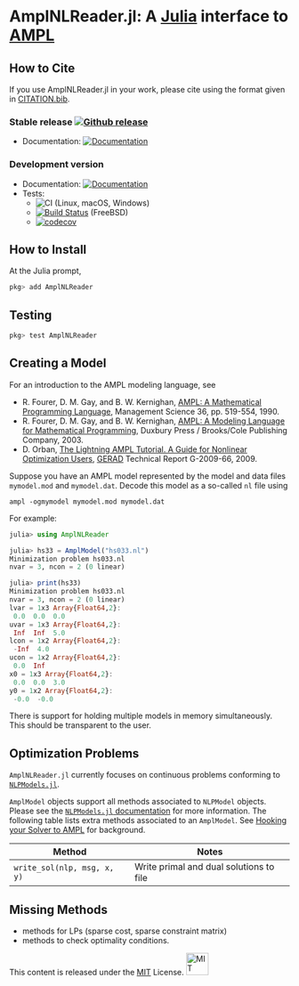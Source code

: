 # AmplNLReader.jl: A [Julia](http://julialang.org) interface to [AMPL](http://www.ampl.com)

## How to Cite

If you use AmplNLReader.jl in your work, please cite using the format given in [CITATION.bib](https://github.com/JuliaSmoothOptimizers/AmplNLReader.jl/blob/master/CITATION.bib).

### Stable release [![Github release](https://img.shields.io/github/release/JuliaSmoothOptimizers/AmplNLReader.jl.svg)](https://github.com/JuliaSmoothOptimizers/AmplNLReader.jl/releases/latest)

- Documentation: [![Documentation](https://img.shields.io/badge/docs-stable-blue.svg)](https://JuliaSmoothOptimizers.github.io/AmplNLReader.jl/stable)

### Development version

- Documentation: [![Documentation](https://img.shields.io/badge/docs-latest-blue.svg)](https://JuliaSmoothOptimizers.github.io/AmplNLReader.jl/latest)
- Tests:
    - ![CI](https://github.com/JuliaSmoothOptimizers/AmplNLReader.jl/workflows/CI/badge.svg?branch=master) (Linux, macOS, Windows)
    - [![Build Status](https://api.cirrus-ci.com/github/JuliaSmoothOptimizers/AmplNLReader.jl.svg)](https://cirrus-ci.com/github/JuliaSmoothOptimizers/AmplNLReader.jl) (FreeBSD)
    - [![codecov](https://codecov.io/gh/JuliaSmoothOptimizers/AmplNLReader.jl/branch/master/graph/badge.svg?token=KwtSr5vCBr)](https://codecov.io/gh/JuliaSmoothOptimizers/AmplNLReader.jl)

## How to Install

At the Julia prompt,

````JULIA
pkg> add AmplNLReader
````

## Testing

````JULIA
pkg> test AmplNLReader
````

## Creating a Model

For an introduction to the AMPL modeling language, see

* R. Fourer, D. M. Gay, and B. W. Kernighan, [AMPL: A Mathematical Programming Language](http://ampl.com/REFS/amplmod.pdf), Management Science 36, pp. 519-554, 1990.
* R. Fourer, D. M. Gay, and B. W. Kernighan, [AMPL: A Modeling Language for Mathematical Programming](http://ampl.com/BOOK/download.html), Duxbury Press / Brooks/Cole Publishing Company, 2003.
* D. Orban, [The Lightning AMPL Tutorial. A Guide for Nonlinear Optimization Users](https://gerad.ca/en/papers/G-2009-66), [GERAD](http://www.gerad.ca) Technical Report G-2009-66, 2009.

Suppose you have an AMPL model represented by the model and data files `mymodel.mod` and `mymodel.dat`. Decode this model as a so-called `nl` file using

    ampl -ogmymodel mymodel.mod mymodel.dat

For example:

````Julia
julia> using AmplNLReader

julia> hs33 = AmplModel("hs033.nl")
Minimization problem hs033.nl
nvar = 3, ncon = 2 (0 linear)

julia> print(hs33)
Minimization problem hs033.nl
nvar = 3, ncon = 2 (0 linear)
lvar = 1x3 Array{Float64,2}:
 0.0  0.0  0.0
uvar = 1x3 Array{Float64,2}:
 Inf  Inf  5.0
lcon = 1x2 Array{Float64,2}:
 -Inf  4.0
ucon = 1x2 Array{Float64,2}:
 0.0  Inf
x0 = 1x3 Array{Float64,2}:
 0.0  0.0  3.0
y0 = 1x2 Array{Float64,2}:
 -0.0  -0.0
````

There is support for holding multiple models in memory simultaneously. This should be transparent to the user.

## Optimization Problems

`AmplNLReader.jl` currently focuses on continuous problems conforming to [`NLPModels.jl`](https://github.com/JuliaSmoothOptimizers/NLPModels.jl).

`AmplModel` objects support all methods associated to `NLPModel` objects.
Please see the [`NLPModels.jl` documentation](https://juliasmoothoptimizers.github.io/NLPModels.jl/latest) for more information.
The following table lists extra methods associated to an `AmplModel`.
See [Hooking your Solver to AMPL](http://ampl.com/REFS/hooking2.pdf) for background.

Method                          | Notes
--------------------------------|--------------------------------
`write_sol(nlp, msg, x, y)`     | Write primal and dual solutions to file

## Missing Methods

* methods for LPs (sparse cost, sparse constraint matrix)
* methods to check optimality conditions.

This content is released under the [MIT](http://opensource.org/licenses/MIT) License.
<a rel="license" href="http://opensource.org/licenses/MIT">
<img alt="MIT license" height="40" src="http://upload.wikimedia.org/wikipedia/commons/c/c3/License_icon-mit.svg" /></a>
